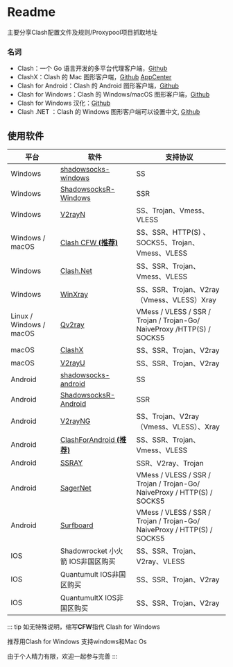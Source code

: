 # Readme

主要分享Clash配置文件及规则/Proxypool项目抓取地址


### 名词

- Clash：一个 Go 语言开发的多平台代理客户端，[Github](https://github.com/Dreamacro/clash)
- ClashX：Clash 的 Mac 图形客户端，[Github](https://github.com/yichengchen/clashX)  [AppCenter](https://install.appcenter.ms/users/clashx/apps/clashx-pro/distribution_groups/public)
- Clash for Android：Clash 的 Android 图形客户端，[Github](https://github.com/Kr328/ClashForAndroid)
- Clash for Windows：Clash 的 Windows/macOS 图形客户端，[Github](https://github.com/Fndroid/clash_for_windows_pkg)
- Clash for Windows 汉化：[Github](https://github.com/BoyceLig/Clash_Chinese_Patch) 
- Clash .NET ：Clash 的 Windows 图形客户端可以设置中文, [Github](https://github.com/ClashDotNetFramework/ClashDotNetFramework/releases/)



## 使用软件

| 平台                    | 软件                                                         | 支持协议                                                     |
| ----------------------- | ------------------------------------------------------------ | ------------------------------------------------------------ |
| Windows                 | [shadowsocks-windows](https://github.com/shadowsocks/shadowsocks-windows/releases) | SS                                                           |
| Windows                 | [ShadowsocksR-Windows](https://github.com/HMBSbige/ShadowsocksR-Windows/releases) | SSR                                                          |
| Windows                 | [V2rayN](https://github.com/2dust/v2rayN/releases)           | SS、Trojan、Vmess、VLESS                                     |
| Windows / macOS         | [Clash CFW  **(推荐)**](https://github.com/Fndroid/clash_for_windows_pkg/releases) | SS、SSR、HTTP(S) 、SOCKS5、Trojan、Vmess、VLESS               |
| Windows                 | [Clash.Net](https://github.com/ClashDotNetFramework/ClashDotNetFramework/releases/) | SS、SSR、Trojan、Vmess、VLESS                                |
| Windows                 | [WinXray](https://github.com/TheMRLL/winxray/releases)       | SS、SSR、Trojan、V2ray（Vmess、VLESS）Xray                   |
| Linux / Windows / macOS | [Qv2ray](https://github.com/Qv2ray/Qv2ray/releases)          | VMess / VLESS / SSR / Trojan / Trojan-Go/ NaiveProxy /HTTP(S) / SOCKS5 |
| macOS                   | [ClashX](https://github.com/yichengchen/clashX/releases)     | SS、SSR、Trojan、V2ray                                       |
| macOS                   | [V2rayU](https://github.com/yanue/V2rayU/releases)           | SS、SSR、Trojan、V2ray                                       |
| Android                 | [shadowsocks-android](https://github.com/shadowsocks/shadowsocks-android/releases) | SS                                                           |
| Android                 | [ShadowsocksR-Android](https://github.com/HMBSbige/ShadowsocksR-Android/releases) | SSR                                                          |
| Android                 | [V2rayNG](https://github.com/2dust/v2rayNG/releases)         | SS、Trojan、V2ray（Vmess、VLESS）、Xray                      |
| Android                 | [ClashForAndroid  **(推荐)**](https://github.com/Kr328/ClashForAndroid/releases) | SS、SSR、Trojan、Vmess、VLESS                                |
| Android                 | [SSRAY](https://github.com/xxf098/shadowsocksr-v2ray-trojan-android/releases) | SSR、V2ray、Trojan                                           |
| Android                 | [SagerNet](https://github.com/SagerNet/SagerNet/releases)    | VMess / VLESS / SSR / Trojan / Trojan-Go/ NaiveProxy / HTTP(S) / SOCKS5 |
| Android                 | [Surfboard](https://play.google.com/store/apps/details?id=com.getsurfboard)    | VMess / VLESS / SSR / Trojan / Trojan-Go/ NaiveProxy / HTTP(S) / SOCKS5 |
| IOS                     | Shadowrocket 小火箭 IOS非国区购买                           | SS、SSR、Trojan、V2ray、VLESS                                |
| IOS                     | Quantumult  IOS非国区购买                                    | SS、SSR、Trojan、V2ray                                       |
| IOS                     | QuantumultX  IOS非国区购买                                   | SS、SSR、Trojan、V2ray                                       |


::: tip
如无特殊说明，缩写**CFW**指代 Clash for Windows

推荐用Clash for Windows 支持windows和Mac Os

由于个人精力有限，欢迎一起参与完善
:::
